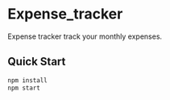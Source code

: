 # Expense_tracker
Expense tracker track your monthly expenses.

## Quick Start

```bash
npm install
npm start 
```
